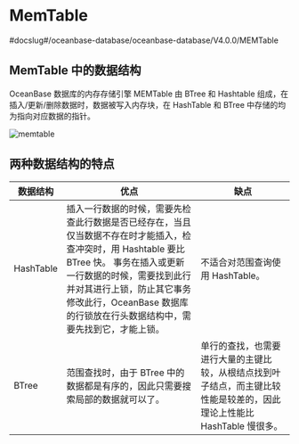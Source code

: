 # MemTable
#docslug#/oceanbase-database/oceanbase-database/V4.0.0/MEMTable
## MemTable 中的数据结构

OceanBase 数据库的内存存储引擎 MEMTable 由 BTree 和 Hashtable 组成，在插入/更新/删除数据时，数据被写入内存块，在 HashTable 和 BTree 中存储的均为指向对应数据的指针。

![memtable](https://help-static-aliyun-doc.aliyuncs.com/assets/img/zh-CN/7073623461/p354858.jpg)

## 两种数据结构的特点

|   数据结构    |                                                                                   优点                                                                                   |                                缺点                                 |
|-----------|------------------------------------------------------------------------------------------------------------------------------------------------------------------------|-------------------------------------------------------------------|
| HashTable | 插入一行数据的时候，需要先检查此行数据是否已经存在，当且仅当数据不存在时才能插入，检查冲突时，用 Hashtable 要比 BTree 快。 事务在插入或更新一行数据的时候，需要找到此行并对其进行上锁，防止其它事务修改此行，OceanBase 数据库的行锁放在行头数据结构中，需要先找到它，才能上锁。 | 不适合对范围查询使用 HashTable。                                             |
| BTree     | 范围查找时，由于 BTree 中的数据都是有序的，因此只需要搜索局部的数据就可以了。                                                                                                                             | 单行的查找，也需要进行大量的主键比较，从根结点找到叶子结点，而主键比较性能是较差的，因此理论上性能比 HashTable 慢很多。 |

